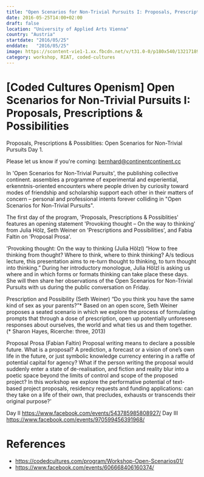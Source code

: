```yaml
---
title: "Open Scenarios for Non-Trivial Pursuits I: Proposals, Prescriptions & Possibilities"
date: 2016-05-25T14:00+02:00
draft: false
location: "University of Applied Arts Vienna"
country: "Austria"
startdate: "2016/05/25"
enddate:   "2016/05/25"
image: https://scontent-vie1-1.xx.fbcdn.net/v/t31.0-0/p180x540/13217189_1132772823440759_4580551179776328714_o.jpg?_nc_cat=102&_nc_sid=b386c4&_nc_ohc=lS6iOQqakgEAX_ORVqa&_nc_ht=scontent-vie1-1.xx&tp=6&oh=6c8ff7f1c508f851f958419e3cfdd5d3&oe=5F8E75AE
category: workshop, RIAT, coded-cultures
---
```


# [Coded Cultures Openism] Open Scenarios for Non-Trivial Pursuits I: Proposals, Prescriptions & Possibilities

Proposals, Prescriptions & Possiblities: Open Scenarios for Non-Trivial Pursuits Day 1.

Please let us know if you're coming: bernhard@continentcontinent.cc

In 'Open Scenarios for Non-Trivial Pursuits', the publishing collective continent. assembles a programme of experimental and experiential, erkenntnis-oriented encounters where people driven by curiosity toward modes of friendship and scholarship support each other in their matters of concern – personal and professional intents forever colliding in "Open Scenarios for Non-Trivial Pursuits".

The first day of the program, 'Proposals, Prescriptions & Possiblities' features an opening statement 'Provoking thought – On the way to thinking' from Julia Hölz, Seth Weiner on 'Prescriptions and Possibilities', and Fabia Faltin on 'Proposal Prosa'.

'Provoking thought: On the way to thinking (Julia Hölzl)
“How to free thinking from thought? Where to think, where to think thinking? A/s tedious lecture, this presentation aims to re-turn thought to thinking, to turn thought into thinking.” During her introductory monologue, Julia Hölzl is asking us where and in which forms or formats thinking can take place these days. She will then share her observations of the Open Scenarios for Non-Trivial Pursuits with us during the public conversation on Friday.

Prescription and Possibility (Seth Weiner)
“Do you think you have the same kind of sex as your parents?”* Based on an open score, Seth Weiner proposes a seated scenario in which we explore the process of formulating prompts that through a dose of prescription, open up potentially unforeseen responses about ourselves, the world and what ties us and them together. (* Sharon Hayes, Ricerche: three, 2013)

Proposal Prosa (Fabian Faltin)
Proposal writing means to declare a possible future. What is a proposal? A prediction, a forecast or a vision of one’s own life in the future, or just symbolic knowledge currency entering in a raffle of potential capital for agency? What if the person writing the proposal would suddenly enter a state of de-realisation, and fiction and reality blur into a poetic space beyond the limits of control and scope of the proposed project? In this workshop we explore the performative potential of text-based project proposals, residency requests and funding applications: can they take on a life of their own, that precludes, exhausts or transcends their original purpose?'

Day II https://www.facebook.com/events/543785985808927/
Day III https://www.facebook.com/events/970599456391968/

# References
* https://codedcultures.com/program/Workshop-Open-Scenarios01/
* https://www.facebook.com/events/606668406160374/

